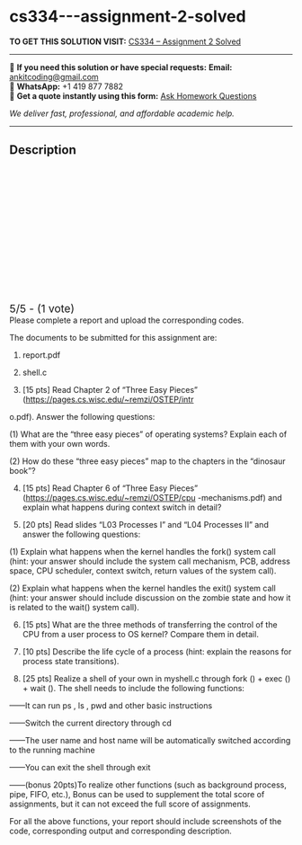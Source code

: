# cs334---assignment-2-solved
**TO GET THIS SOLUTION VISIT:** [CS334 – Assignment 2 Solved](https://www.ankitcodinghub.com/product/cs334-assignment-2-solved/)


---

📩 **If you need this solution or have special requests:** **Email:** ankitcoding@gmail.com  
📱 **WhatsApp:** +1 419 877 7882  
📄 **Get a quote instantly using this form:** [Ask Homework Questions](https://www.ankitcodinghub.com/services/ask-homework-questions/)

*We deliver fast, professional, and affordable academic help.*

---

<h2>Description</h2>



<div class="kk-star-ratings kksr-auto kksr-align-center kksr-valign-top" data-payload="{&quot;align&quot;:&quot;center&quot;,&quot;id&quot;:&quot;116253&quot;,&quot;slug&quot;:&quot;default&quot;,&quot;valign&quot;:&quot;top&quot;,&quot;ignore&quot;:&quot;&quot;,&quot;reference&quot;:&quot;auto&quot;,&quot;class&quot;:&quot;&quot;,&quot;count&quot;:&quot;1&quot;,&quot;legendonly&quot;:&quot;&quot;,&quot;readonly&quot;:&quot;&quot;,&quot;score&quot;:&quot;5&quot;,&quot;starsonly&quot;:&quot;&quot;,&quot;best&quot;:&quot;5&quot;,&quot;gap&quot;:&quot;4&quot;,&quot;greet&quot;:&quot;Rate this product&quot;,&quot;legend&quot;:&quot;5\/5 - (1 vote)&quot;,&quot;size&quot;:&quot;24&quot;,&quot;title&quot;:&quot;CS334 - Assignment 2 Solved&quot;,&quot;width&quot;:&quot;138&quot;,&quot;_legend&quot;:&quot;{score}\/{best} - ({count} {votes})&quot;,&quot;font_factor&quot;:&quot;1.25&quot;}">

<div class="kksr-stars">

<div class="kksr-stars-inactive">
            <div class="kksr-star" data-star="1" style="padding-right: 4px">


<div class="kksr-icon" style="width: 24px; height: 24px;"></div>
        </div>
            <div class="kksr-star" data-star="2" style="padding-right: 4px">


<div class="kksr-icon" style="width: 24px; height: 24px;"></div>
        </div>
            <div class="kksr-star" data-star="3" style="padding-right: 4px">


<div class="kksr-icon" style="width: 24px; height: 24px;"></div>
        </div>
            <div class="kksr-star" data-star="4" style="padding-right: 4px">


<div class="kksr-icon" style="width: 24px; height: 24px;"></div>
        </div>
            <div class="kksr-star" data-star="5" style="padding-right: 4px">


<div class="kksr-icon" style="width: 24px; height: 24px;"></div>
        </div>
    </div>

<div class="kksr-stars-active" style="width: 138px;">
            <div class="kksr-star" style="padding-right: 4px">


<div class="kksr-icon" style="width: 24px; height: 24px;"></div>
        </div>
            <div class="kksr-star" style="padding-right: 4px">


<div class="kksr-icon" style="width: 24px; height: 24px;"></div>
        </div>
            <div class="kksr-star" style="padding-right: 4px">


<div class="kksr-icon" style="width: 24px; height: 24px;"></div>
        </div>
            <div class="kksr-star" style="padding-right: 4px">


<div class="kksr-icon" style="width: 24px; height: 24px;"></div>
        </div>
            <div class="kksr-star" style="padding-right: 4px">


<div class="kksr-icon" style="width: 24px; height: 24px;"></div>
        </div>
    </div>
</div>


<div class="kksr-legend" style="font-size: 19.2px;">
            5/5 - (1 vote)    </div>
    </div>
Please complete a report and upload the corresponding codes.

The documents to be submitted for this assignment are:

1. report.pdf

2. shell.c

3. [15 pts] Read Chapter 2 of “Three Easy Pieces” (https://pages.cs.wisc.edu/~remzi/OSTEP/intr

o.pdf). Answer the following questions:

(1) What are the “three easy pieces” of operating systems? Explain each of them with your own words.

(2) How do these “three easy pieces” map to the chapters in the “dinosaur book”?

4. [15 pts] Read Chapter 6 of “Three Easy Pieces” (https://pages.cs.wisc.edu/~remzi/OSTEP/cpu -mechanisms.pdf) and explain what happens during context switch in detail?

5. [20 pts] Read slides “L03 Processes I” and “L04 Processes II” and answer the following questions:

(1) Explain what happens when the kernel handles the fork() system call (hint: your answer should include the system call mechanism, PCB, address space, CPU scheduler, context switch, return values of the system call).

(2) Explain what happens when the kernel handles the exit() system call (hint: your answer should include discussion on the zombie state and how it is related to the wait() system call).

6. [15 pts] What are the three methods of transferring the control of the CPU from a user process to OS kernel? Compare them in detail.

7. [10 pts] Describe the life cycle of a process (hint: explain the reasons for process state transitions).

8. [25 pts] Realize a shell of your own in myshell.c through fork () + exec () + wait (). The shell needs to include the following functions:

——It can run ps , ls , pwd and other basic instructions

——Switch the current directory through cd

——The user name and host name will be automatically switched according to the running machine

——You can exit the shell through exit

——(bonus 20pts)To realize other functions (such as background process, pipe, FIFO, etc.), Bonus can be used to supplement the total score of assignments, but it can not exceed the full score of assignments.

For all the above functions, your report should include screenshots of the code, corresponding output and corresponding description.
